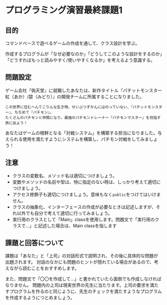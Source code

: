 # プログラミング演習最終課題1

## 目的

コマンドベースで遊べるゲームの作成を通して、クラス設計を学ぶ。

作成するプログラムが「なぜ必要なのか」「どうしてこのような設計をするのか」「どうすればもっと読みやすく/使いやすくなるか」を考えるよう意識する。

## 問題設定

ゲーム会社『偽天堂』に就職したあなたは、新作タイトル『パチットモンスター 紅（あか）/碧（みどり）』の開発チームに所属することになりました。

```
この世界に住むへんてこりんな生き物、せいぶつずかんにはのっていない、『パチットモンスター』、ちぢめて『パチモン』。
たくさんのパチモンと仲間になり、最強のパチモントレーナー『パチモンマスター』を目指す旅に出よう！
```

あなたはゲームの根幹となる「対戦システム」を構築する担当になりました。与えられる使用を満たすようにシステムを構築し、パチモン対戦をしてみましょう！

## 注意

- クラスの変数名、メソッド名は適切につけましょう。
- 変数やメソッドの名前や型は、特に指定のない時は、しっかり考えて適切につけましょう。
- アクセス修飾子も適切につけましょう。意味もなく`public`をつけてはいけません。
- クラスの抽象化、インターフェースの作成が必要なときは記述しますが、それ以外でも自分で考えて適切に行ってみましょう。
- 実行用のクラスとして「Main」classを使用します。問題文で「実行用のクラスで...」と記述した場合は、Main classを指します

## 課題と回答について

課題は「あなた」と「上司」の対話形式で説明され、その後に具体的な問題が出題されます。
対話のなかにも問題のヒントが隠れている場合があるので、考えながら読むことをおすすめします。

また、問題文で「〇〇を作成して...」と書かれていたら面倒でも作成しなければなりません。
問題内の上司は現実世界の先生に当たります。上司の要求を満たすプログラムを作るのと同じように、先生のチェックを満たすようなプログラムを作成するようにつとめましょう。
